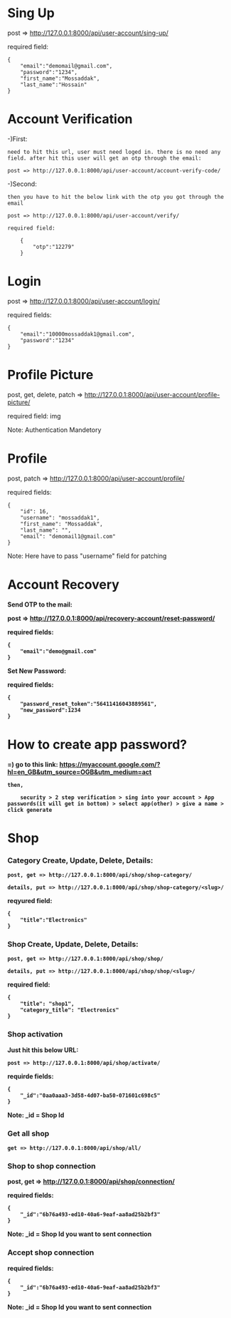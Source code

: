# Sing Up
post => http://127.0.0.1:8000/api/user-account/sing-up/

required field: 

    {
        "email":"demomail@gmail.com",
        "password":"1234",
        "first_name":"Mossaddak",
        "last_name":"Hossain"
    }

# Account Verification
-)First:

    need to hit this url, user must need loged in. there is no need any field. after hit this user will get an otp through the email:

    post => http://127.0.0.1:8000/api/user-account/account-verify-code/

-)Second:

    then you have to hit the below link with the otp you got through the email 

    post => http://127.0.0.1:8000/api/user-account/verify/

    required field:

        {
            "otp":"12279"
        }

# Login
post => http://127.0.0.1:8000/api/user-account/login/

required fields:

    {
        "email":"10000mossaddak1@gmail.com",
        "password":"1234"
    }

# Profile Picture

post, get, delete, patch => http://127.0.0.1:8000/api/user-account/profile-picture/

required field: img

Note: Authentication Mandetory

# Profile 
post, patch => http://127.0.0.1:8000/api/user-account/profile/

required fields:

    {
        "id": 16,
        "username": "mossaddak1",
        "first_name": "Mossaddak",
        "last_name": "",
        "email": "demomail1@gmail.com"
    }

Note: Here have to pass "username" field for patching


# Account Recovery

<b>Send OTP to the mail:

post => http://127.0.0.1:8000/api/recovery-account/reset-password/

required fields:

    {
        "email":"demo@gmail.com"
    }

<b>Set New Password:</b>

required fields:

    {
        "password_reset_token":"56411416043889561",
        "new_password":1234
    }


# How to create app password?
=)
    go to this link: https://myaccount.google.com/?hl=en_GB&utm_source=OGB&utm_medium=act

    then,

        security > 2 step verification > sing into your account > App passwords(it will get in bottom) > select app(other) > give a name > click generate


# Shop

<h3>Category Create, Update, Delete, Details:</h3>

    post, get => http://127.0.0.1:8000/api/shop/shop-category/

    details, put => http://127.0.0.1:8000/api/shop/shop-category/<slug>/

reqyured field:

    {
        "title":"Electronics"
    }


<h3>Shop Create, Update, Delete, Details:</h3>

    post, get => http://127.0.0.1:8000/api/shop/shop/

    details, put => http://127.0.0.1:8000/api/shop/shop/<slug>/

required field:

    {
        "title": "shop1",
        "category_title": "Electronics"
    }

<h3>Shop activation</h3>

<p>Just hit this below URL:</p>

    post => http://127.0.0.1:8000/api/shop/activate/

requirde fields:

    {
        "_id":"0aa0aaa3-3d58-4d07-ba50-071601c698c5"
    }
    
<b>Note: _id = Shop Id</b>


<h3>Get all shop</h3>

    get => http://127.0.0.1:8000/api/shop/all/



<h3>Shop to shop connection</h3>

post, get => http://127.0.0.1:8000/api/shop/connection/

required fields:

    {
        "_id":"6b76a493-ed10-40a6-9eaf-aa8ad25b2bf3"
    }

<b>Note: _id = Shop Id you want to sent connection</b>

<h3>Accept shop connection</h3>

required fields:

    {
        "_id":"6b76a493-ed10-40a6-9eaf-aa8ad25b2bf3"
    }

<b>Note: _id = Shop Id you want to sent connection</b>